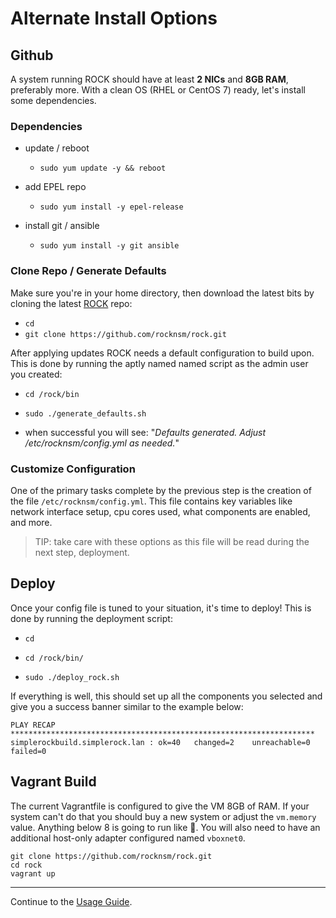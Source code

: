 # Alternate Install Options

## Github

A system running ROCK should have at least **2 NICs** and **8GB RAM**, preferably more.  With a clean OS (RHEL or CentOS 7) ready, let's install some dependencies.

### Dependencies

* update / reboot

  * `sudo yum update -y && reboot`


* add EPEL repo

  * `sudo yum install -y epel-release`


* install git / ansible

  * `sudo yum install -y git ansible`



### Clone Repo / Generate Defaults

Make sure you're in your home directory, then download the latest bits by cloning the latest [ROCK](https://github.com/rocknsm/rock) repo:

* `cd`
* `git clone https://github.com/rocknsm/rock.git`

After applying updates ROCK needs a default configuration to build upon.  This is done by running the aptly named named script as the admin user you created:

*  `cd /rock/bin`

*  `sudo ./generate_defaults.sh`

*  when successful you will see: "*Defaults generated. Adjust /etc/rocknsm/config.yml as needed.*"


### Customize Configuration

One of the primary tasks complete by the previous step is the creation of the file `/etc/rocknsm/config.yml`.  This file contains key variables like network interface setup, cpu cores used, what components are enabled, and more.

> TIP: take care with these options as this file will be read during the next step, deployment.


## Deploy

Once your config file is tuned to your situation, it's time to deploy!  This is done by running the deployment script:

*  `cd`
*  `cd /rock/bin/`

*  `sudo ./deploy_rock.sh`

If everything is well, this should set up all the components you selected and give you a success banner similar to the example below:

```
PLAY RECAP ********************************************************************
simplerockbuild.simplerock.lan : ok=40   changed=2    unreachable=0    failed=0
```


## Vagrant Build

The current Vagrantfile is configured to give the VM 8GB of RAM.  If your system can't do that you should buy a new system or adjust the `vm.memory` value.  Anything below 8 is going to run like :poop:. You will also need to have an additional host-only adapter configured named `vboxnet0`.

```
git clone https://github.com/rocknsm/rock.git
cd rock
vagrant up
```

---

Continue to the [Usage Guide](usage.md).
